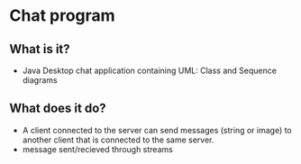 # Chat program

## What is it?

- Java Desktop chat application containing UML: Class and Sequence diagrams

## What does it do?

- A client connected to the server can send messages (string or image) to another client that is connected to the same server.
- message sent/recieved through streams


